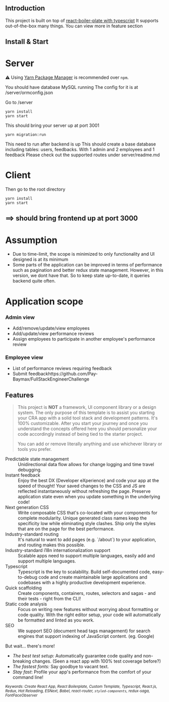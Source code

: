 ## Introduction
This project is built on top of [react-boiler-plate with typescript](https://github.com/react-boilerplate/react-boilerplate-cra-template)
It supports out-of-the-box many things. You can view more in feature section

## Install & Start
# Server
⚠️ Using [Yarn Package Manager](https://yarnpkg.com) is recommended over `npm`.

You should have database MySQL running
The config for it is at /server/ormconfig.json

Go to /server

```shell
yarn install
yarn start 
```
This should bring your server up at port 3001

```shell
yarn migration:run
```
This need to run after backend is up
This should create a base database including tables: users, feedbacks. With 1 admin and 2 employees and 1 feedback
Please check out the supported routes under server/readme.md

# Client
Then go to the root directory

```shell
yarn install 
yarn start
```
==> should bring frontend up at port 3000 
---

# Assumption 
- Due to time-limit, the scope is minimized to only functionality and UI designed is at its minimum
- Some parts of the application can be improved in terms of performance such as pagination and better redux state management. However, in this version, we dont have that. So to keep state up-to-date, it queries backend quite often. 

# Application scope

### Admin view
* Add/remove/update/view employees
* Add/update/view performance reviews
* Assign employees to participate in another employee's performance review

### Employee view
* List of performance reviews requiring feedback
* Submit feedbackhttps://github.com/Pay-Baymax/FullStackEngineerChallenge

## Features

> This project is **NOT** a framework, UI component library or a design system. The only purpose of this template is to assist you starting your CRA app with a solid tool stack and development patterns. It's 100% customizable. After you start your journey and once you understand the concepts offered here you should personalize your code accordingly instead of being tied to the starter project.
>
> You can add or remove literally anything and use whichever library or tools you prefer.

<dl>

  <dt>Predictable state management</dt>
  <dd>Unidirectional data flow allows for change logging and time travel debugging.</dd>

  <dt>Instant feedback</dt>
  <dd>Enjoy the best DX (Developer eXperience) and code your app at the speed of thought! Your saved changes to the CSS and JS are reflected instantaneously without refreshing the page. Preserve application state even when you update something in the underlying code!</dd>

  <dt>Next generation CSS</dt>
  <dd>Write composable CSS that's co-located with your components for complete modularity. Unique generated class names keep the specificity low while eliminating style clashes. Ship only the styles that are on the page for the best performance.</dd>

  <dt>Industry-standard routing</dt>
  <dd>It's natural to want to add pages (e.g. `/about`) to your application, and routing makes this possible.</dd>

  <dt>Industry-standard i18n internationalization support</dt>
  <dd>Scalable apps need to support multiple languages, easily add and support multiple languages.</dd>

  <dt>Typescript</dt>
  <dd>Typescript is the key to scalability. Build self-documented code, easy-to-debug code and create maintainable large applications and codebases with a highly productive development experience.</dd>

  <dt>Quick scaffolding</dt>
  <dd>Create components, containers, routes, selectors and sagas - and their tests - right from the CLI!</dd>

  <dt>Static code analysis</dt>
  <dd>Focus on writing new features without worrying about formatting or code quality. With the right editor setup, your code will automatically be formatted and linted as you work.</dd>

  <dt>SEO</dt>
  <dd>We support SEO (document head tags management) for search engines that support indexing of JavaScript content. (eg. Google)</dd>
</dl>

But wait... there's more!

- _The best test setup:_ Automatically guarantee code quality and non-breaking
  changes. (Seen a react app with 100% test coverage before?)
- _The fastest fonts:_ Say goodbye to vacant text.
- _Stay fast_: Profile your app's performance from the comfort of your command
  line!

<sub><i>Keywords: Create React App, React Boilerplate, Custom Template, Typescript, React.js, Redux, Hot Reloading, ESNext, Babel, react-router, `styled-components`, redux-saga, FontFaceObserver</i></sub>
